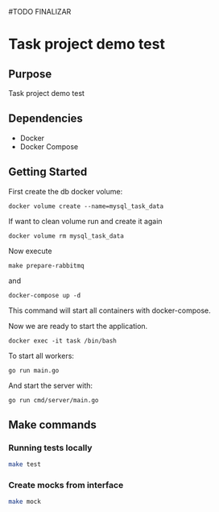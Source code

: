 #TODO FINALIZAR

# Task project demo test

## Purpose
Task project demo test

## Dependencies
- Docker
- Docker Compose

## Getting Started

First create the db docker volume:

`docker volume create --name=mysql_task_data`

If want to clean volume run and create it again

`docker volume rm mysql_task_data`

Now execute

`make prepare-rabbitmq`

and

`docker-compose up -d`

This command will start all containers with docker-compose.

Now we are ready to start the application.

`docker exec -it task /bin/bash`

To start all workers:

`go run main.go`

And start the server with:

`go run cmd/server/main.go`

## Make commands

### Running tests locally
```bash
make test
```
### Create mocks from interface
```bash
make mock
```